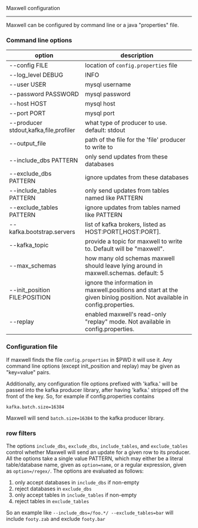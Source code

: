 <div class="content-title">Maxwell configuration</div>

***

Maxwell can be configured by command line or a java "properties" file.

### Command line options

option                                        | description
--------------------------------------------- | -----------
--config FILE                                 | location of `config.properties` file
--log_level DEBUG|INFO|WARN|ERROR             | log level
--user USER                                   | mysql username
--password PASSWORD                           | mysql password
--host HOST                                   | mysql host
--port PORT                                   | mysql port
--producer stdout,kafka,file,profiler         | what type of producer to use.  default: stdout
--output_file                                 | path of the file for the 'file' producer to write to
--include_dbs PATTERN                         | only send updates from these databases
--exclude_dbs PATTERN                         | ignore updates from these databases
--include_tables PATTERN                      | only send updates from tables named like PATTERN
--exclude_tables PATTERN                      | ignore updates from tables named like PATTERN
--kafka.bootstrap.servers                     | list of kafka brokers, listed as HOST:PORT[,HOST:PORT].
--kafka_topic                                 | provide a topic for maxwell to write to. Default will be "maxwell".
--max_schemas                                 | how many old schemas maxwell should leave lying around in maxwell.schemas.  default: 5
--init_position FILE:POSITION                 | ignore the information in maxwell.positions and start at the given binlog position.  Not available in config.properties.
--replay                                      | enabled maxwell's read-only "replay" mode.  Not available in config.properties.

### Configuration file

If maxwell finds the file `config.properties` in $PWD it will use it.  Any
command line options (except init_position and replay) may be given as
"key=value" pairs.

Additionally, any configuration file options prefixed with 'kafka.' will be
passed into the kafka producer library, after having 'kafka.' stripped off the
front of the key.  So, for example if config.properties contains

```
kafka.batch.size=16384
```

Maxwell will send `batch.size=16384` to the kafka producer library.

### row filters

The options `include_dbs`, `exclude_dbs`, `include_tables`, and `exclude_tables` control whether
Maxwell will send an update for a given row to its producer.  All the options take a single value PATTERN,
which may either be a literal table/database name, given as `option=name`, or a regular expression,
given as `option=/regex/`.  The options are evaluated as follows:

1. only accept databases in `include_dbs` if non-empty
1. reject databases in `exclude_dbs`
1. only accept tables in `include_tables` if non-empty
1. reject tables in `exclude_tables`

So an example like `--include_dbs=/foo.*/ --exclude_tables=bar` will include `footy.zab` and exclude `footy.bar`


<script>
  jQuery(document).ready(function () {
    jQuery("table").addClass("table table-condensed table-bordered table-hover");
  });
</script>

